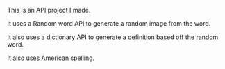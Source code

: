 This is an API project I made.

It uses a Random word API to generate a random image from the word.

It also uses a dictionary API to generate a definition based off the random word.

It also uses American spelling.